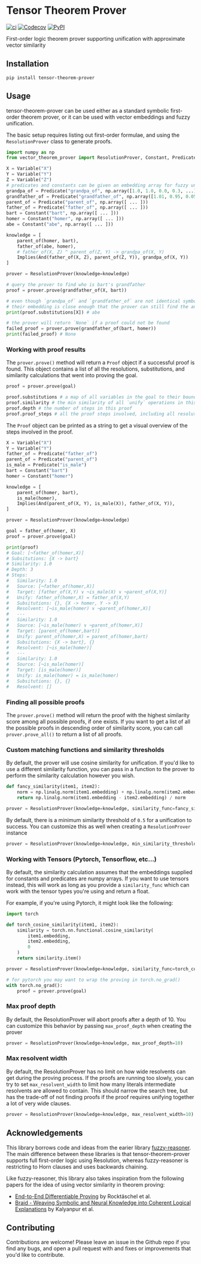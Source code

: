 # Tensor Theorem Prover

[![ci](https://img.shields.io/github/workflow/status/chanind/tensor-theorem-prover/CI/main)](https://github.com/chanind/tensor-theorem-prover)
[![Codecov](https://img.shields.io/codecov/c/github/chanind/tensor-theorem-prover/main)](https://codecov.io/gh/chanind/tensor-theorem-prover)
[![PyPI](https://img.shields.io/pypi/v/tensor-theorem-prover?color=blue)](https://pypi.org/project/tensor-theorem-prover/)

First-order logic theorem prover supporting unification with approximate vector similarity

## Installation

```
pip install tensor-theorem-prover
```

## Usage

tensor-theorem-prover can be used either as a standard symbolic first-order theorem prover, or it can be used with vector embeddings and fuzzy unification.

The basic setup requires listing out first-order formulae, and using the `ResolutionProver` class to generate proofs.

```python
import numpy as np
from vector_theorem_prover import ResolutionProver, Constant, Predicate, Variable, Implies

X = Variable("X")
Y = Variable("Y")
Z = Variable("Z")
# predicates and constants can be given an embedding array for fuzzy unification
grandpa_of = Predicate("grandpa_of", np.array([1.0, 1.0, 0.0, 0.3, ...]))
grandfather_of = Predicate("grandfather_of", np.array([1.01, 0.95, 0.05, 0.33, ...]))
parent_of = Predicate("parent_of", np.array([ ... ]))
father_of = Predicate("father_of", np.array([ ... ]))
bart = Constant("bart", np.array([ ... ]))
homer = Constant("homer", np.array([ ... ]))
abe = Constant("abe", np.array([ ... ]))

knowledge = [
    parent_of(homer, bart),
    father_of(abe, homer),
    # father_of(X, Z) ^ parent_of(Z, Y) -> grandpa_of(X, Y)
    Implies(And(father_of(X, Z), parent_of(Z, Y)), grandpa_of(X, Y))
]

prover = ResolutionProver(knowledge=knowledge)

# query the prover to find who is bart's grandfather
proof = prover.prove(grandfather_of(X, bart))

# even though `grandpa_of` and `grandfather_of` are not identical symbols,
# their embedding is close enough that the prover can still find the answer
print(proof.substitutions[X]) # abe

# the prover will return `None` if a proof could not be found
failed_proof = prover.prove(grandfather_of(bart, homer))
print(failed_proof) # None

```

### Working with proof results

The `prover.prove()` method will return a `Proof` object if a successful proof is found. This object contains a list of all the resolutions, substitutions, and similarity calculations that went into proving the goal.

```python
proof = prover.prove(goal)

proof.substitutions # a map of all variables in the goal to their bound values
proof.similarity # the min similarity of all `unify` operations in this proof
proof.depth # the number of steps in this proof
proof.proof_steps # all the proof steps involved, including all resolutions and unifications along the way
```

The `Proof` object can be printed as a string to get a visual overview of the steps involved in the proof.

```python
X = Variable("X")
Y = Variable("Y")
father_of = Predicate("father_of")
parent_of = Predicate("parent_of")
is_male = Predicate("is_male")
bart = Constant("bart")
homer = Constant("homer")

knowledge = [
    parent_of(homer, bart),
    is_male(homer),
    Implies(And(parent_of(X, Y), is_male(X)), father_of(X, Y)),
]

prover = ResolutionProver(knowledge=knowledge)

goal = father_of(homer, X)
proof = prover.prove(goal)

print(proof)
# Goal: [¬father_of(homer,X)]
# Subsitutions: {X -> bart}
# Similarity: 1.0
# Depth: 3
# Steps:
#   Similarity: 1.0
#   Source: [¬father_of(homer,X)]
#   Target: [father_of(X,Y) ∨ ¬is_male(X) ∨ ¬parent_of(X,Y)]
#   Unify: father_of(homer,X) = father_of(X,Y)
#   Subsitutions: {}, {X -> homer, Y -> X}
#   Resolvent: [¬is_male(homer) ∨ ¬parent_of(homer,X)]
#   ---
#   Similarity: 1.0
#   Source: [¬is_male(homer) ∨ ¬parent_of(homer,X)]
#   Target: [parent_of(homer,bart)]
#   Unify: parent_of(homer,X) = parent_of(homer,bart)
#   Subsitutions: {X -> bart}, {}
#   Resolvent: [¬is_male(homer)]
#   ---
#   Similarity: 1.0
#   Source: [¬is_male(homer)]
#   Target: [is_male(homer)]
#   Unify: is_male(homer) = is_male(homer)
#   Subsitutions: {}, {}
#   Resolvent: []
```

### Finding all possible proofs

The `prover.prove()` method will return the proof with the highest similarity score among all possible proofs, if one exists. If you want to get a list of all the possible proofs in descending order of similarity score, you can call `prover.prove_all()` to return a list of all proofs.

### Custom matching functions and similarity thresholds

By default, the prover will use cosine similarity for unification. If you'd like to use a different similarity function, you can pass in a function to the prover to perform the similarity calculation however you wish.

```python
def fancy_similarity(item1, item2):
    norm = np.linalg.norm(item1.embedding) + np.linalg.norm(item2.embedding)
    return np.linalg.norm(item1.embedding - item2.embedding) / norm

prover = ResolutionProver(knowledge=knowledge, similarity_func=fancy_similarity)
```

By default, there is a minimum similarity threshold of `0.5` for a unification to success. You can customize this as well when creating a `ResolutionProver` instance

```python
prover = ResolutionProver(knowledge=knowledge, min_similarity_threshold=0.9)
```

### Working with Tensors (Pytorch, Tensorflow, etc...)

By default, the similarity calculation assumes that the embeddings supplied for constants and predicates are numpy arrays. If you want to use tensors instead, this will work as long as you provide a `similarity_func` which can work with the tensor types you're using and return a float.

For example, if you're using Pytorch, it might look like the following:

```python
import torch

def torch_cosine_similarity(item1, item2):
    similarity = torch.nn.functional.cosine_similarity(
        item1.embedding,
        item2.embedding,
        0
    )
    return similarity.item()

prover = ResolutionProver(knowledge=knowledge, similarity_func=torch_cosine_similarity)

# for pytorch you may want to wrap the proving in torch.no_grad()
with torch.no_grad():
    proof = prover.prove(goal)
```

### Max proof depth

By default, the ResolutionProver will abort proofs after a depth of 10. You can customize this behavior by passing `max_proof_depth` when creating the prover

```python
prover = ResolutionProver(knowledge=knowledge, max_proof_depth=10)
```

### Max resolvent width

By default, the ResolutionProver has no limit on how wide resolvents can get during the proving process. If the proofs are running too slowly, you can try to set `max_resolvent_width` to limit how many literals intermediate resolvents are allowed to contain. This should narrow the search tree, but has the trade-off of not finding proofs if the proof requires unifying together a lot of very wide clauses.

```python
prover = ResolutionProver(knowledge=knowledge, max_resolvent_width=10)
```

## Acknowledgements

This library borrows code and ideas from the earier library [fuzzy-reasoner](https://github.com/fuzzy-reasoner/fuzzy-reasoner). The main difference between these libraries is that tensor-theorem-prover supports full first-order logic using Resolution, whereas fuzzy-reasoner is restricting to Horn clauses and uses backwards chaining.

Like fuzzy-reasoner, this library also takes inspiration from the following papers for the idea of using vector similarity in theorem proving:

- [End-to-End Differentiable Proving](https://arxiv.org/abs/1705.11040) by Rocktäschel et al.
- [Braid - Weaving Symbolic and Neural Knowledge into Coherent Logical Explanations](https://arxiv.org/abs/2011.13354) by Kalyanpur et al.

## Contributing

Contributions are welcome! Please leave an issue in the Github repo if you find any bugs, and open a pull request with and fixes or improvements that you'd like to contribute.
